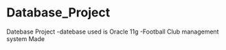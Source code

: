 # Database_Project
Datebase Project 
 -datebase used is Oracle 11g
 -Football Club management system Made
